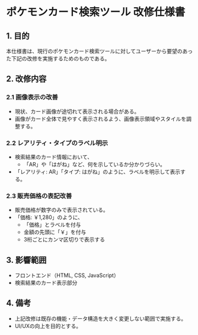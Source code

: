 # ポケモンカード検索ツール 改修仕様書

## 1. 目的
本仕様書は、現行のポケモンカード検索ツールに対してユーザーから要望のあった下記の改修を実施するためのものである。

## 2. 改修内容

### 2.1 画像表示の改善
- 現状、カード画像が途切れて表示される場合がある。
- 画像がカード全体で見やすく表示されるよう、画像表示領域やスタイルを調整する。

### 2.2 レアリティ・タイプのラベル明示
- 検索結果のカード情報において、
    - 「AR」や「はがね」など、何を示しているか分かりづらい。
- 「レアリティ: AR」「タイプ: はがね」のように、ラベルを明示して表示する。

### 2.3 販売価格の表記改善
- 販売価格が数字のみで表示されている。
- 「価格: ￥1,280」のように、
    - 「価格」とラベルを付与
    - 金額の先頭に「￥」を付与
    - 3桁ごとにカンマ区切りで表示する

## 3. 影響範囲
- フロントエンド（HTML, CSS, JavaScript）
- 検索結果のカード表示部分

## 4. 備考
- 上記改修は既存の機能・データ構造を大きく変更しない範囲で実施する。
- UI/UXの向上を目的とする。
